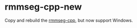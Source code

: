 # rmmseg-cpp-new

Copy and rebuild the [rmmseg-cpp](https://github.com/pluskid/rmmseg-cpp), but now support Windows.